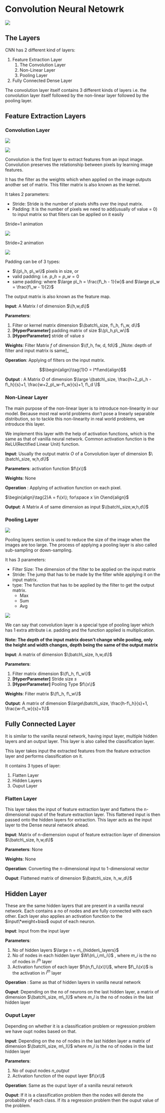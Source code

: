 # Convolution Neural Netowrk

![](../../../.gitbook/assets/cnn.jpeg)

## The Layers

CNN has 2 different kind of layers:

1. Feature Extraction Layer 
   1. The Convolution Layer
   2. Non-Linear Layer
   3. Pooling Layer
2. Fully Connected Dense Layer

The convolution layer itself contains 3 different kinds of layers i.e. the convolution layer itself followed by the non-linear layer followed by the pooling layer.

## Feature Extraction Layers

### Convolution Layer

![](../../../.gitbook/assets/cnn_conv_layer_1.png)

![](../../../.gitbook/assets/cnn_conv_layer.gif)

Convolution is the first layer to extract features from an input image. Convolution preserves the relationship between pixels by learning image features.

It has the filter as the weights which when applied on the image outputs another set of matrix. This filter matrix is also known as the kernel.

It takes 2 parameters:

* Stride: Stride is the number of pixels shifts over the input matrix.
* Padding: It is the number of pixels we need to add\(usually of value =  0\) to input matrix so that filters can be applied on it easily

Stride=1 animation

![](../../../.gitbook/assets/cnn_conv_stride2.gif)

Stride=2 animation

![](../../../.gitbook/assets/cnn_conv_stride1.gif)

Padding can be of 3 types:

* $\(p\_h, p\_w\)$ pixels in size, or
* valid padding: i.e. $p\_h = p\_w = 0$
* same padding: where $\large p\_h = \frac{f\_h - 1}{w}$ and $\large p\_w = \frac{f\_w - 1}{2}$

The output matrix is also known as the feature map.

**Input**: A Matrix $I$ of dimension $\(h,w,d\)$

**Parameters**:

1. Filter or kernel matrix dimension $\(batch\_size, f\_h, f\_w, d\)$
2. **\[HyperParameter\]** padding matrix of size $\(p\_h,p\_w\)$
3. **\[HyperParameter\]** stride of value $s$

**Weights**: Filter Matrix $f$ of dimension $\(f_h, fw, d, fd\)$ \_\[Note: depth of filter and input matrix is same\]_

**Operation**: Applying of filters on the input matrix.

$$\begin{align}\tag{1}O = I*f\end{align}$$

**Output** : A Matrix $O$ of dimension $\large \(batch\_size, \frac{h+2_p\_h - f\_h}{s}+1, \frac{w+2_p\_w-f\_w}{s}+1, f\_d \)$

### Non-Linear Layer

The main purpose of the non-linear layer is to introduce non-linearity in our model. Because most real world problems don’t pose a linearly separable distribution, so to tackle this non-linearity in real world problems, we introduce this layer.

We implement this layer with the help of activation functions, which is the same as that of vanilla neural network. Common activation function is the ReLU\(Rectified Linear Unit\) function.

**Input**: Usually the output matrix $O$ of a Convolution layer of dimension $\(batch\_size, w,h,d\)$

**Parameters**: activation function $f\(x\)$

**Weights**: None

**Operation** : Applying of activation function on each pixel.

$\begin{align}\tag{2}A = f\(x\); for\space x \in O\end{align}$

**Output**: A Matrix $A$ of same dimension as input $\(batch\_size,w,h,d\)$

### Pooling Layer

![](../../../.gitbook/assets/cnn_pool_1.gif)

Pooling layers section is used to reduce the size of the image when the images are too large. The process of applying a pooling layer is also called sub-sampling or down-sampling.

It has 3 parameters:

* Filter Size: The dimension of the filter to be applied on the input matrix
* Stride: The jump that has to be made by the filter while applying it on the input matrix.
* type: The function that has to be applied by the filter to get the output matrix.
  * Max
  * Sum
  * Avg

![](../../../.gitbook/assets/cnn_pool_fn.png)

We can say that convolution layer is a special type of pooling layer which has 1 extra attribute i.e. padding and the function applied is multiplication.

**Note: The depth of the input matrix doesn’t change while pooling, only the height and width changes, depth being the same of the output matrix**

**Input**: A matrix of dimension $\(batch\_size, h,w,d\)$

**Parameters**:

1. Filter matrix dimension $\(f\_h, f\_w\)$
2. **\[HyperParameter\]** Stride size $s$
3. **\[HyperParameter\]** Pooling Type $f\(x\)$

**Weights**: Filter matrix $\(f\_h, f\_w\)$

**Output**: A matrix of dimension $\large\(batch\_size, \frac{h-f\_h}{s}+1, \frac{w-f\_w}{s}+1\)$

## Fully Connected Layer

It is similar to the vanilla neural network, having input layer, multiple hidden layers and an output layer. This layer is also called the classification layer.

This layer takes input the extracted features from the feature extraction layer and performs classification on it.

It contains 3 types of layer:

1. Flatten Layer
2. Hidden Layers
3. Ouput Layer

### Flatten Layer

This layer takes the input of feature extraction layer and flattens the n-dimensional ouput of the feature extraction layer. This flattened input is then passed onto the hidden layers for extraction. This layer acts as the input layer to the Dense neural network ahead.

**Input**: Matrix of n-diemension ouput of feature extraction layer of dimension $\(batch\_size, h,w,d\)$

**Parameters**: None

**Weights**: None

**Operation**: Converting the n-dimensional input to 1-dimensional vector

**Ouput**: Flattened matrix of dimension $\(batch\_size, h_w_d\)$

## Hidden Layer

These are the same hidden layers that are present in a vanilla neural network. Each contains a no of nodes and are fully connected with each other. Each layer also applies an activation function to the $input\*weight+bias$ ouput of each neuron.

**Input**: Input from the input layer

**Parameters**:

1. No of hidden layers $\large n = n\_{hidden\_layers}$
2. No of nodes in each hidden layer $W\(n\_i,m\_i\)$ , where $m\_i$ is the no of nodes in $i^{th}$ layer
3. Activation function of each layer $f\(n,f\_i\(x\)\)$, where $f\_i\(x\)$ is the activation in $i^{th}$ layer

**Operation** : Same as that of hidden layers in vanilla neural network

**Ouput**: Depending on the no of neurons on the last hidden layer, a matrix of dimension $\(batch\_size, m\_l\)$ where $m\_l$ is the no of nodes in the last hidden layer

### Ouput Layer

Depending on whether it is a classification problem or regression problem we have oupt nodes based on that.

**Input**: Depending on the no of nodes in the last hidden layer a matrix of dimension $\(batch\_size, m\_l\)$ where $m\_l$ is the no of nodes in the last hidden layer

**Parameters**:

1. No of ouput nodes $n\_{output}$
2. Activation function of the ouput layer $f\(x\)$

**Operation**: Same as the ouput layer of a vanilla neural network

**Ouput**: If it is a classification problem then the nodes will denote the probability of each class. If its a regression problem then the ouput value of the problem.

